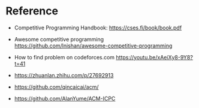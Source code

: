 

# Reference
- Competitive Programming Handbook: https://cses.fi/book/book.pdf
- Awesome competitive programming https://github.com/lnishan/awesome-competitive-programming
- How to find problem on codeforces.com https://youtu.be/xAeiXy8-9Y8?t=41

- https://zhuanlan.zhihu.com/p/27692913
- https://github.com/qincaicai/acm/
- https://github.com/AlanYume/ACM-ICPC